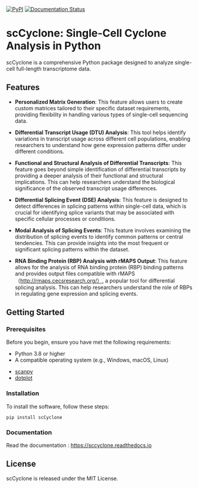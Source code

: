 [![PyPI](https://img.shields.io/pypi/v/scCyclone?logo=PyPI)](https://pypi.org/project/scCyclone)
[![Documentation Status](https://readthedocs.org/projects/sccyclone/badge/?version=latest)](https://sccyclone.readthedocs.io/en/latest/?badge=latest)



# scCyclone: Single-Cell Cyclone Analysis in Python


scCyclone is a comprehensive Python package designed to analyze single-cell full-length transcriptome data.


## Features


* **Personalized Matrix Generation**: This feature allows users to create custom matrices tailored to their specific dataset requirements, providing flexibility in handling various types of single-cell sequencing data.

* **Differential Transcript Usage (DTU) Analysis**: This tool helps identify variations in transcript usage across different cell populations, enabling researchers to understand how gene expression patterns differ under different conditions.

* **Functional and Structural Analysis of Differential Transcripts**: This feature goes beyond simple identification of differential transcripts by providing a deeper analysis of their functional and structural implications. This can help researchers understand the biological significance of the observed transcript usage differences.

* **Differential Splicing Event (DSE) Analysis**: This feature is designed to detect differences in splicing patterns within single-cell data, which is crucial for identifying splice variants that may be associated with specific cellular processes or conditions.

* **Modal Analysis of Splicing Events**: This feature involves examining the distribution of splicing events to identify common patterns or central tendencies. This can provide insights into the most frequent or significant splicing patterns within the dataset.

* **RNA Binding Protein (RBP) Analysis with rMAPS Output**: This feature allows for the analysis of RNA binding protein (RBP) binding patterns and provides output files compatible with rMAPS（http://rmaps.cecsresearch.org/）, a popular tool for differential splicing analysis. This can help researchers understand the role of RBPs in regulating gene expression and splicing events.



## Getting Started

### Prerequisites

Before you begin, ensure you have met the following requirements:
- Python 3.8 or higher
- A compatible operating system (e.g., Windows, macOS, Linux)

* [scanpy](https://github.com/scverse/scanpy)
* [dotplot](https://github.com/kn-bibs/dotplot)


### Installation

To install the software, follow these steps:

```
pip install scCyclone
```

### Documentation
Read the documentation : https://sccyclone.readthedocs.io

## License
scCyclone is released under the MIT License.

